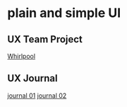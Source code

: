# plain and simple UI


## UX Team Project
[Whirlpool](https://usabilityengineering.github.io/Whirlpool/)

## UX Journal

[journal 01](/journals/j01.md)
[journal 02](/journals/j02.md)
